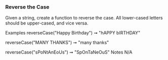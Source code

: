 ### Reverse the Case

Given a string, create a function to reverse the case. All lower-cased letters should be upper-cased, and vice versa.

Examples
reverseCase("Happy Birthday") ➞ "hAPPY bIRTHDAY"

reverseCase("MANY THANKS") ➞ "many thanks"

reverseCase("sPoNtAnEoUs") ➞ "SpOnTaNeOuS"
Notes
N/A
